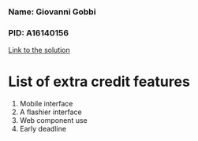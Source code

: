 ### Name: Giovanni Gobbi
### PID: A16140156

[Link to the solution](https://cse134b-notebook.firebaseapp.com/)

# List of extra credit features

1. Mobile interface
1. A flashier interface
1. Web component use
1. Early deadline